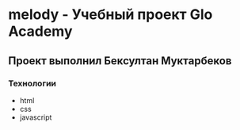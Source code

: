 # melody - Учебный проект Glo Academy
## Проект выполнил Бексултан Муктарбеков
### Технологии
- html
- css
- javascript
